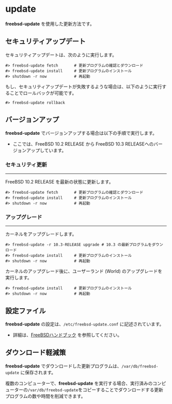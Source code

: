 # update

**freebsd-update** を使用した更新方法です。

## セキュリティアップデート

セキュリティアップデートは、次のように実行します。

```
#> freebsd-update fetch       # 更新プログラムの確認とダウンロード
#> freebsd-update install     # 更新プログラムのインストール
#> shutdown -r now            # 再起動
```

もし、セキュリティアップデートが失敗するような場合は、以下のように実行することでロールバックが可能です。

```
#> freebsd-update rollback
```

## バージョンアップ

**freebsd-update** でバージョンアップする場合は以下の手順で実行します。

* ここでは、FreeBSD 10.2 RELEASE から FreeBSD 10.3 RELEASEへのバージョンアップしています。

### セキュリティ更新
---

FreeBSD 10.2 RELEASE を最新の状態に更新します。

```
#> freebsd-update fetch       # 更新プログラムの確認とダウンロード
#> freebsd-update install     # 更新プログラムのインストール
#> shutdown -r now            # 再起動
```

### アップグレード
---

カーネルをアップグレードします。

```
#> freebsd-update -r 10.3-RELEASE upgrade # 10.3 の最新プログラムをダウンロード
#> freebsd-update install     # 更新プログラムのインストール
#> shutdown -r now            # 再起動
```

カーネルのアップグレード後に、ユーザーランド (World) のアップグレードを実行します。

```
#> freebsd-update install     # 更新プログラムのインストール
#> shutdown -r now            # 再起動
```

## 設定ファイル

**freebsd-update** の設定は、`/etc/freebsd-update.conf` に記述されています。

* 詳細は、[FreeBSDハンドブック](https://www.freebsd.org/doc/ja_JP.eucJP/books/handbook/updating-updating-freebsdupdate.html) を参照してください。

## ダウンロード軽減策

**freebsd-update** でダウンロードした更新プログラムは、`/var/db/freebsd-update` に保存されます。

複数のコンピューターで、**freebsd-update** を実行する場合、実行済みのコンピューターの`/var/db/freebsd-update`をコピーすることでダウンロードする更新プログラムの数や時間を削減できます。

